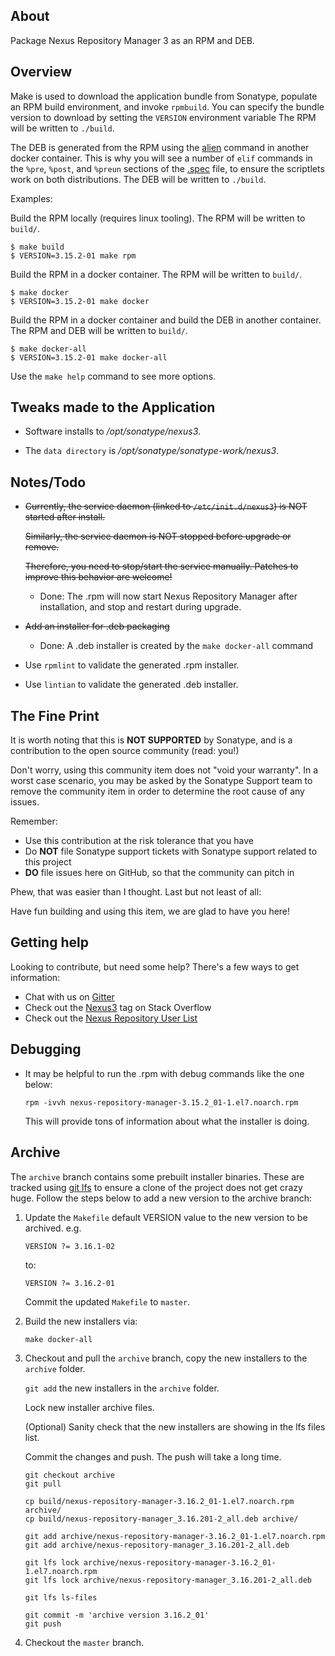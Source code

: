 About
-----

Package Nexus Repository Manager 3 as an RPM and DEB.

Overview
--------

Make is used to download the application bundle from Sonatype, populate an RPM build
environment, and invoke `rpmbuild`.
You can specify the bundle version to download by setting the `VERSION` environment variable 
The RPM will be written to `./build`.

The DEB is generated from the RPM using the [alien](https://wiki.debian.org/Alien) command in another docker container.
This is why you will see a number of `elif` commands in the `%pre`, `%post`, and `%preun` sections of the [.spec](nexus-repository-manager.spec) file,
to ensure the scriptlets work on both distributions. 
The DEB will be written to `./build`. 

Examples:

Build the RPM locally (requires linux tooling).  The RPM will be written to `build/`.

```
$ make build
$ VERSION=3.15.2-01 make rpm
```

Build the RPM in a docker container.  The RPM will be written to `build/`.

```
$ make docker
$ VERSION=3.15.2-01 make docker
```

Build the RPM in a docker container and build the DEB in another container.  The RPM and DEB will be written to `build/`.

```
$ make docker-all
$ VERSION=3.15.2-01 make docker-all
```

Use the `make help` command to see more options.

Tweaks made to the Application
------------------------------

* Software installs to */opt/sonatype/nexus3*.

* The `data directory` is */opt/sonatype/sonatype-work/nexus3*.


Notes/Todo
----------

* ~~Currently, the service daemon (linked to `/etc/init.d/nexus3`) is NOT started after install.~~
  
  ~~Similarly, the service daemon is NOT stopped before upgrade or remove.~~
  
  ~~Therefore, you need to stop/start the service manually. Patches to improve this behavior are welcome!~~
  * Done: The .rpm will now start Nexus Repository Manager after installation, and stop and restart during upgrade.
  
* ~~Add an installer for .deb packaging~~
  * Done: A .deb installer is created by the `make docker-all` command  

* Use `rpmlint` to validate the generated .rpm installer.

* Use `lintian` to validate the generated .deb installer.

## The Fine Print

It is worth noting that this is **NOT SUPPORTED** by Sonatype, and is a contribution to the open source community (read: you!)

Don't worry, using this community item does not "void your warranty". In a worst case scenario, you may be asked 
by the Sonatype Support team to remove the community item in order to determine the root cause of any issues.

Remember:

* Use this contribution at the risk tolerance that you have
* Do **NOT** file Sonatype support tickets with Sonatype support related to this project
* **DO** file issues here on GitHub, so that the community can pitch in

Phew, that was easier than I thought. Last but not least of all:

Have fun building and using this item, we are glad to have you here!

## Getting help

Looking to contribute, but need some help? There's a few ways to get information:

* Chat with us on [Gitter](https://gitter.im/sonatype/nexus-developers)
* Check out the [Nexus3](http://stackoverflow.com/questions/tagged/nexus3) tag on Stack Overflow
* Check out the [Nexus Repository User List](https://groups.google.com/a/glists.sonatype.com/forum/?hl=en#!forum/nexus-users)

## Debugging

* It may be helpful to run the .rpm with debug commands like the one below:

      rpm -ivvh nexus-repository-manager-3.15.2_01-1.el7.noarch.rpm 
      
  This will provide tons of information about what the installer is doing.

## Archive

The `archive` branch contains some prebuilt installer binaries. These are tracked using [git lfs](https://git-lfs.github.com)
to ensure a clone of the project does not get crazy huge. Follow the steps below to add a new version to the archive
branch:

  1. Update the `Makefile` default VERSION value to the new version to be archived. e.g.
  
         VERSION ?= 3.16.1-02
         
     to:
     
         VERSION ?= 3.16.2-01

     Commit the updated `Makefile` to `master`.
     
  2. Build the new installers via:
  
         make docker-all
         
  3. Checkout and pull the `archive` branch, copy the new installers to the `archive` folder. 
     
     `git add` the new installers in the `archive` folder.
     
     Lock new installer archive files.
     
     (Optional) Sanity check that the new installers are showing in the lfs files list.
     
     Commit the changes and push. The push will take a long time.

         git checkout archive
         git pull
         
         cp build/nexus-repository-manager-3.16.2_01-1.el7.noarch.rpm archive/
         cp build/nexus-repository-manager_3.16.201-2_all.deb archive/
         
         git add archive/nexus-repository-manager-3.16.2_01-1.el7.noarch.rpm
         git add archive/nexus-repository-manager_3.16.201-2_all.deb
         
         git lfs lock archive/nexus-repository-manager-3.16.2_01-1.el7.noarch.rpm
         git lfs lock archive/nexus-repository-manager_3.16.201-2_all.deb

         git lfs ls-files
         
         git commit -m 'archive version 3.16.2_01'
         git push

  4. Checkout the `master` branch.
